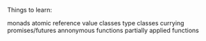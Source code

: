Things to learn:

monads
atomic reference
value classes
type classes
currying
promises/futures
annonymous functions
partially applied functions
